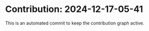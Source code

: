 # Contribution: 2024-12-17-05-41
This is an automated commit to keep the contribution graph active.
